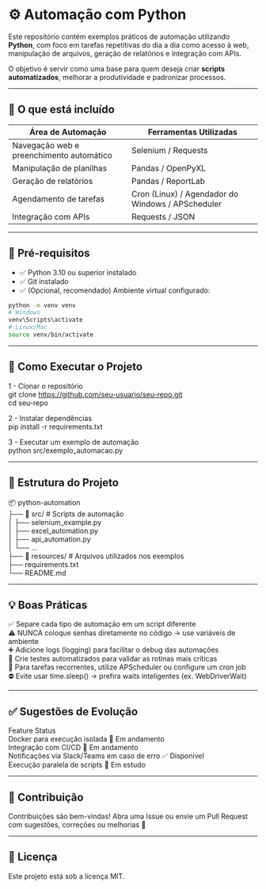 # ⚙️ Automação com Python

Este repositório contém exemplos práticos de automação utilizando **Python**, com foco em tarefas repetitivas do dia a dia como acesso à web, manipulação de arquivos, geração de relatórios e integração com APIs.

O objetivo é servir como uma base para quem deseja criar **scripts automatizados**, melhorar a produtividade e padronizar processos.

---

## 📌 O que está incluído  

| Área de Automação | Ferramentas Utilizadas |
|-------------------|------------------------|
| Navegação web e preenchimento automático | Selenium / Requests |
| Manipulação de planilhas | Pandas / OpenPyXL |
| Geração de relatórios | Pandas / ReportLab |
| Agendamento de tarefas | Cron (Linux) / Agendador do Windows / APScheduler |
| Integração com APIs | Requests / JSON |

---

## 🧰 Pré-requisitos  

- ✅ Python 3.10 ou superior instalado  
- ✅ Git instalado    
- ✅ (Opcional, recomendado) Ambiente virtual configurado:  

```bash
python -m venv venv  
# Windows  
venv\Scripts\activate  
# Linux/Mac  
source venv/bin/activate  
```

---

## 🚀 Como Executar o Projeto  
1 - Clonar o repositório  
git clone https://github.com/seu-usuario/seu-repo.git  
cd seu-repo  

2 - Instalar dependências  
pip install -r requirements.txt  

3 - Executar um exemplo de automação  
python src/exemplo_automacao.py  

---

## 📂 Estrutura do Projeto  

📦 python-automation  
├── 📁 src/                    # Scripts de automação  
│   ├── selenium_example.py  
│   ├── excel_automation.py  
│   ├── api_automation.py  
│   └── ...  
├── 📁 resources/              # Arquivos utilizados nos exemplos  
├── requirements.txt  
└── README.md  

---

## 💡 Boas Práticas

✅ Separe cada tipo de automação em um script diferente  
⚠️ NUNCA coloque senhas diretamente no código → use variáveis de ambiente  
➕ Adicione logs (logging) para facilitar o debug das automações  
🧪 Crie testes automatizados para validar as rotinas mais críticas  
🔁 Para tarefas recorrentes, utilize APScheduler ou configure um cron job  
⛔ Evite usar time.sleep() → prefira waits inteligentes (ex. WebDriverWait)  

---

## ✅ Sugestões de Evolução  

Feature	Status  
Docker para execução isolada	🔧 Em andamento  
Integração com CI/CD	🔧 Em andamento  
Notificações via Slack/Teams em caso de erro	✅ Disponível  
Execução paralela de scripts	🔧 Em estudo  

---

## 🤝 Contribuição  

Contribuições são bem-vindas!
Abra uma Issue ou envie um Pull Request com sugestões, correções ou melhorias 🌟

---

## 📄 Licença  

Este projeto está sob a licença MIT.
